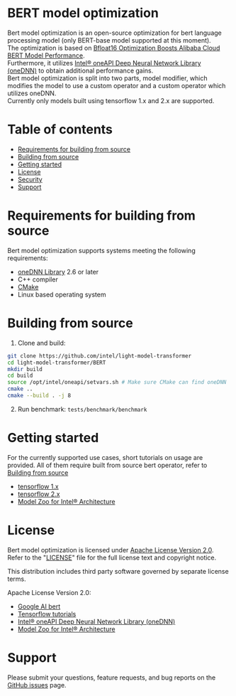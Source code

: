 BERT model optimization
=======================

Bert model optimization is an open-source optimization for bert language processing model (only BERT-base model supported at this moment).  
The optimization is based on [Bfloat16 Optimization Boosts Alibaba Cloud BERT Model Performance](https://www.intel.com/content/www/us/en/artificial-intelligence/posts/alibaba-blog.html).  
Furthermore, it utilizes  [Intel® oneAPI Deep Neural Network Library (oneDNN)](https://github.com/oneapi-src/oneDNN) to obtain additional performance gains.  
Bert model optimization is split into two parts, model modifier, which modifies the model to use a custom operator and a custom operator which utilizes oneDNN.  
Currently only models built using tensorflow 1.x and 2.x are supported.

# Table of contents

- [Requirements for building from source](#Requirements-for-building-from-source)
- [Building from source](#Building-from-source)
- [Getting started](#Getting-started)
- [License](#license)
- [Security](#security)
- [Support](#support)

# Requirements for building from source
Bert model optimization supports systems meeting the following requirements:
* [oneDNN Library](https://github.com/oneapi-src/oneDNN) 2.6 or later
* C++ compiler
* [CMake](https://cmake.org/download/)
* Linux based operating system 

# Building from source 
1. Clone and build:
```sh
git clone https://github.com/intel/light-model-transformer
cd light-model-transformer/BERT
mkdir build
cd build
source /opt/intel/oneapi/setvars.sh # Make sure CMake can find oneDNN
cmake ..
cmake --build . -j 8
```
2. Run benchmark: `tests/benchmark/benchmark`

# Getting started 
For the currently supported use cases, short tutorials on usage are provided.
All of them require built from source bert operator, refer to [Building from source](#Building-from-source)
* [tensorflow 1.x](tests/tf1_ops_accuracy/README.md)
* [tensorflow 2.x](tests/tf2_ops_accuracy/README.md)
* [Model Zoo for Intel® Architecture](tests/model_zoo/README.md)
# License 

Bert model optimization is licensed under [Apache License Version 2.0](LICENSE). Refer to the
"[LICENSE](LICENSE)" file for the full license text and copyright notice.

This distribution includes third party software governed by separate license
terms.

Apache License Version 2.0:
* [Google AI bert](https://github.com/google-research/bert)
* [Tensorflow tutorials](https://github.com/tensorflow/text/tree/master/docs/tutorials)
* [Intel® oneAPI Deep Neural Network Library (oneDNN)](https://github.com/oneapi-src/oneDNN)
* [Model Zoo for Intel® Architecture](https://github.com/IntelAI/models)

# Support 

Please submit your questions, feature requests, and bug reports on the [GitHub issues](https://github.com/intel/light-model-transformer/issues) page.

